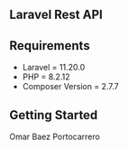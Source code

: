 ## Laravel Rest API

## Requirements
-  Laravel = 11.20.0
-  PHP = 8.2.12
-  Composer Version = 2.7.7

## Getting Started
Omar Baez Portocarrero
